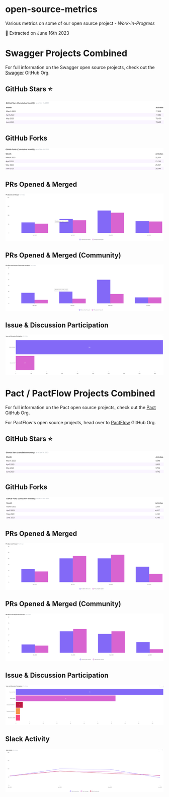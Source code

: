# open-source-metrics
Various metrics on some of our open source project - _Work-in-Progress_

📅 Extracted on June 16th 2023

# Swagger Projects Combined

For full information on the Swagger open source projects, check out the [Swagger](https://github.com/swagger-api) GitHub Org.

## GitHub Stars ⭐

![GitHub Stars](./images/swagger/GitHub-Stars.png)

## GitHub Forks 

![GitHub Forks](./images/swagger/GitHub-Forks.png)

## PRs Opened & Merged

![GitHub PRs](./images/swagger/PRs-Opened-Merged.png)

## PRs Opened & Merged (Community)

![GitHub PRs Community](./images/swagger/PRs-Opened-Merged-Community.png)

## Issue & Discussion Participation

![GitHub Issues or Discussions](./images/swagger/Issue-Participation.png)




# Pact / PactFlow Projects Combined

For full information on the Pact open source projects, check out the [Pact](https://github.com/pact-foundation) GitHub Org. 

For PactFlow's open source projects, head over to [PactFlow](https://github.com/pactflow) GitHub Org.

## GitHub Stars ⭐

![GitHub Stars](./images/pact-pactflow/GitHub-Stars.png)

## GitHub Forks 

![GitHub Forks](./images/pact-pactflow/GitHub-Forks.png)

## PRs Opened & Merged

![GitHub PRs](./images/pact-pactflow/PRs-Opened-Merged.png)

## PRs Opened & Merged (Community)

![GitHub PRs Community](./images/pact-pactflow/PRs-Opened-Merged-Community.png)

## Issue & Discussion Participation

![GitHub Issues or Discussions](./images/pact-pactflow/Issue-Participation.png)

## Slack Activity
![Slack Activity](./images/pact-pactflow/Slack-Activity.png)
